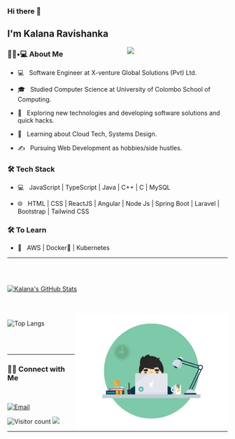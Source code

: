 ### Hi there 👋<h2> I'm Kalana Ravishanka</h2>

<img align='right' src="https://media.giphy.com/media/M9gbBd9nbDrOTu1Mqx/giphy.gif" width="230">

<h3> 👨🏻•💻 About Me </h3>

- 💻 &nbsp; Software Engineer at X-venture Global Solutions (Pvt) Ltd.

- 🎓 &nbsp; Studied Computer Science  at University of Colombo School of Computing.

- 🤔 &nbsp; Exploring new technologies and developing software solutions and quick hacks.

- 🌱 &nbsp; Learning about Cloud Tech, Systems Design.

- ✍️ &nbsp; Pursuing Web Development as hobbies/side hustles.



<h3>🛠 Tech Stack</h3>



- 💻 &nbsp; JavaScript | TypeScript | Java | C++ | C | MySQL

- 🌐 &nbsp; HTML | CSS | ReactJS | Angular | Node Js | Spring Boot | Laravel | Bootstrap | Tailwind CSS

<!--

- 🛢 &nbsp; MySQL | MongoDB

- 🔧 &nbsp; Git | Markdown | Selenium | Tidyverse

- 🖥 &nbsp; Illustrator| Photoshop | InDesign

-->



<h3>🛠 To Learn</h3>

- 🔧 &nbsp; AWS | Docker🐳 | Kubernetes

<hr>



<br/><br/>

[![Kalana's GitHub Stats](https://github-readme-stats.vercel.app/api?username=kalanaravishanka&show_icons=true)](https://github.com/kalanaravishanka)

<br/>

<br/>

<img src="https://github.com/nirala69/nirala69/blob/master/70804f7e25b11f29db904f2fa7b4cd9d.gif" width="350" align='right'>

![Top Langs](https://github-readme-stats.vercel.app/api/top-langs/?username=kalanaravishanka&show_icons=true)

<br><br>



<hr>



<h3> 🤝🏻 Connect with Me </h3>

<br>



<p align="center">

<a href="mailto:krnanayakkarawasam@gmail.com"><img alt="Email" src="https://img.shields.io/badge/Email-krnanayakkarawasam@gmail.com-blue?style=flat-square&logo=gmail"></a>

</p>





![Visitor count](https://visitor-badge.laobi.icu/badge?page_id=kalanaravishanka.kalanaravishanka)   <img src="https://media.giphy.com/media/dxn6fRlTIShoeBr69N/giphy.gif" width="30">





<hr>




